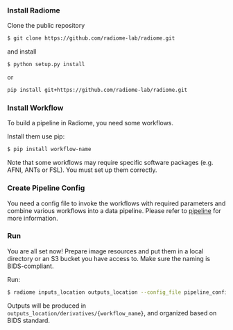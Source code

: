 ### Install Radiome
<!--
To install radiome, run this command in your terminal:

```bash
$ pip install radiome
```

You can also install from sources.
-->
Clone the public repository

```bash
$ git clone https://github.com/radiome-lab/radiome.git
```

and install

```
$ python setup.py install
```

or

```bash
pip install git+https://github.com/radiome-lab/radiome.git
```

### Install Workflow

To build a pipeline in Radiome, you need some workflows.

Install them use pip:

```bash
$ pip install workflow-name
```

Note that some workflows may require specific software packages (e.g. AFNI, ANTs or FSL). You must set up them correctly.

### Create Pipeline Config

You need a config file to invoke the workflows with required parameters and combine various workflows into a data pipeline. Please refer to [pipeline](https://github.com/radiome-lab/radiome/wiki/Config) for more information.

### Run

You are all set now! Prepare image resources and put them in a local directory or an S3 bucket you have access to. Make sure the naming is BIDS-compliant.

Run:

```bash
$ radiome inputs_location outputs_location --config_file pipeline_config_location
```

Outputs will be produced in ```outputs_location/derivatives/{workflow_name}```, and organized based on BIDS standard.

